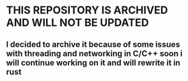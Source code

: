 # THIS REPOSITORY IS ARCHIVED AND WILL NOT BE UPDATED

## I decided to archive it because of some issues with threading and networking in C/C++ soon i will continue working on it and will rewrite it in rust

<!--- # AwesomeSnake

[![Codacy Badge](https://api.codacy.com/project/badge/Grade/9aba85ea869247dc9539af22fa740b43)](https://app.codacy.com/gh/mysterious-games/AwesomeSnake?utm_source=github.com&utm_medium=referral&utm_content=mysterious-games/AwesomeSnake&utm_campaign=Badge_Grade)

My online snake game project

## Requirements

### **You must have [SFML library](https://www.sfml-dev.org/) installed**

#### To install you can run one of this commands

On Arch Linux:  
```pacman -S sfml```

On Ubuntu Linux:  
```apt-get install libsfml-dev``` :question:

On Widnows:  
:exclamation::exclamation: **I am so sorry but Windows is unsupported** :exclamation::exclamation:

## Build & Run
### To build
Run ```build.sh``` script without arguments to compile **Release** build or with *Debug/debug/D/d* to compile **Debug** build
```bash
sh build.sh
sh build.sh Debug/debug/D/d
```

### To run
**You should firstly run server**

**For server**  
Command  
```./build/server <ip> <port>```

Example 
```bash
./build/server 
./build/server 127.0.0.1 36876
```
**For client**  
Command  
```./build/client <ip> <port>```

Example  
```bash
./build/client
./build/client 127.0.0.1 36876
```
--->
